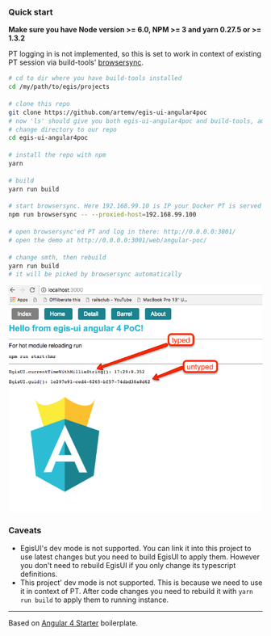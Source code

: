 ### Quick start
**Make sure you have Node version >= 6.0, NPM >= 3 and yarn 0.27.5 or >= 1.3.2**

PT logging in is not implemented, so this is set to work in context of existing PT session via build-tools' 
[browsersync](https://github.com/egis/build-tools/blob/master/README.md#browsersync).
  
```bash
# cd to dir where you have build-tools installed
cd /my/path/to/egis/projects

# clone this repo
git clone https://github.com/artemv/egis-ui-angular4poc
# now 'ls' should give you both egis-ui-angular4poc and build-tools, among others
# change directory to our repo
cd egis-ui-angular4poc

# install the repo with npm
yarn

# build
yarn run build

# start browsersync. Here 192.168.99.10 is IP your Docker PT is served from.
npm run browsersync -- --proxied-host=192.168.99.100

# open browsersync'ed PT and log in there: http://0.0.0.0:3001/
# open the demo at http://0.0.0.0:3001/web/angular-poc/

# change smth, then rebuild
yarn run build
# it will be picked by browsersync automatically
```

![Example screenshot](docs/2017-10-18_1738.png)

### Caveats
* EgisUI's dev mode is not supported. You can link it into this project to use latest changes but you need to build EgisUI 
to apply them. However you don't need to rebuild EgisUI if you only change its typescript definitions.
* This project' dev mode is not supported. This is because we need to use it in context of PT. After code changes you 
need to rebuild it with `yarn run build` to apply them to running instance. 
___

Based on [Angular 4 Starter](https://gith``ub.com/AngularClass/angular-starter) boilerplate.